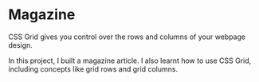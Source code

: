 # Magazine

CSS Grid gives you control over the rows and columns of your webpage design.

In this project, I built a magazine article. I also learnt how to use CSS Grid, including concepts like grid rows and grid columns.